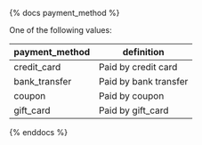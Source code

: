 {% docs payment_method %}
	
One of the following values:
 
| payment_method | definition            |
|----------------|-----------------------|
| credit_card    | Paid by credit card   |
| bank_transfer  | Paid by bank transfer |
| coupon         | Paid by coupon        |
| gift_card      | Paid by gift_card     |

{% enddocs %}